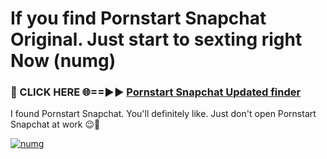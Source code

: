 # If you find Pornstart Snapchat Original. Just start to sexting right Now (numg)

<h3>🔴 CLICK HERE 🌐==►► <a href="https://tinyurl.com/mtbk5fxa" rel="nofollow">Pornstart Snapchat Updated finder</a></h3>

I found Pornstart Snapchat. You'll definitely like. Just don't open Pornstart Snapchat at work 😉💬

[![numg](https://i.imgur.com/Q8WKrnY.jpeg)](https://tinyurl.com/mtbk5fxa)
